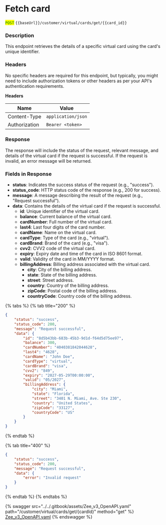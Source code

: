 # Fetch card

<mark style="color:green;">`POST`</mark> `{{baseUrl}}/customer/virtual/cards/get/{{card_id}}`

### Description

This endpoint retrieves the details of a specific virtual card using the card's unique identifier.

### Headers

No specific headers are required for this endpoint, but typically, you might need to include authorization tokens or other headers as per your API's authentication requirements.

**Headers**

| Name          | Value              |
| ------------- | ------------------ |
| Content-Type  | `application/json` |
| Authorization | `Bearer <token>`   |

### Response

The response will include the status of the request, relevant message, and details of the virtual card if the request is successful. If the request is invalid, an error message will be returned.

### Fields in Response

* **status**: Indicates the success status of the request (e.g., "success").
* **status\_code**: HTTP status code of the response (e.g., 200 for success).
* **message**: A message describing the result of the request (e.g., "Request successful").
* **data**: Contains the details of the virtual card if the request is successful.
  * **id**: Unique identifier of the virtual card.
  * **balance**: Current balance of the virtual card.
  * **cardNumber**: Full number of the virtual card.
  * **last4**: Last four digits of the card number.
  * **cardName**: Name on the virtual card.
  * **cardType**: Type of the card (e.g., "virtual").
  * **cardBrand**: Brand of the card (e.g., "visa").
  * **cvv2**: CVV2 code of the virtual card.
  * **expiry**: Expiry date and time of the card in ISO 8601 format.
  * **valid**: Validity of the card in MM/YYYY format.
  * **billingAddress**: Billing address associated with the virtual card.
    * **city**: City of the billing address.
    * **state**: State of the billing address.
    * **street**: Street address.
    * **country**: Country of the billing address.
    * **zipCode**: Postal code of the billing address.
    * **countryCode**: Country code of the billing address.

{% tabs %}
{% tab title="200" %}
```json
{
    "status": "success",
    "status_code": 200,
    "message": "Request successful",
    "data": {
        "id": "8d5b43bb-683b-45b3-9d1d-f64d5d75ee97",
        "balance": 300,
        "cardNumber": "4040381842044628",
        "last4": "4628",
        "cardName": "John Doe",
        "cardType": "virtual",
        "cardBrand": "visa",
        "cvv2": "849",
        "expiry": "2027-05-29T00:00:00",
        "valid": "05/2027",
        "billingAddress": {
            "city": "Miami",
            "state": "Florida",
            "street": "3401 N. Miami, Ave. Ste 230",
            "country": "United States",
            "zipCode": "33127",
            "countryCode": "US"
        }
    }
}
```
{% endtab %}

{% tab title="400" %}
```json
{
    "status": "success",
    "status_code": 200,
    "message": "Request successful",
    "data": {
        "error": "Invalid request"
    }
}
```
{% endtab %}
{% endtabs %}



{% swagger src="../../.gitbook/assets/Zee_v3_OpenAPI.yaml" path="/customer/virtual/cards/get/{cardId}" method="get" %}
[Zee_v3_OpenAPI.yaml](../../.gitbook/assets/Zee_v3_OpenAPI.yaml)
{% endswagger %}
